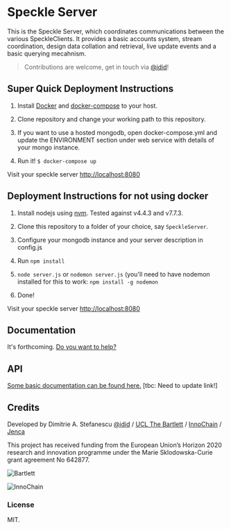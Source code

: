 # Speckle Server
This is the Speckle Server, which coordinates communications between the various SpeckleClients. It provides a basic accounts system, stream coordination, design data collation and retrieval, live update events and a basic querying mecahnism.

> Contributions are welcome, get in touch via [@idid](http://twitter.com/idid)!

## Super Quick Deployment Instructions

1) Install [Docker](https://www.docker.com/products/overview) and [docker-compose](https://docs.docker.com/compose) to your host.

2) Clone repository and change your working path to this repository.

3) If you want to use a hosted mongodb, open docker-compose.yml and update the ENVIRONMENT section under web service with details of your mongo instance.

4) Run it! `$ docker-compose up`

Visit your speckle server [http://localhost:8080](http://localhost:8080)

## Deployment Instructions for not using docker 
1) Install nodejs using [nvm](https://github.com/creationix/nvm). Tested against v4.4.3 and v7.7.3.

2) Clone this repository to a folder of your choice, say `SpeckleServer`.

3) Configure your mongodb instance and your server description in config.js

5) Run `npm install`

6) `node server.js` or `nodemon server.js` (you'll need to have nodemon installed for this to work: `npm install -g nodemon`

7) Done!

Visit your speckle server [http://localhost:8080](http://localhost:8080)

## Documentation
It's forthcoming. [Do you want to help?](mailto:d.stefanescu@ucl.ac.uk)

## API
[Some basic documentation can be found here.](https://documenter.getpostman.com/collection/view/553672-bb9f112e-f1ad-3084-afe1-96a0ae8e80d7#intro) [tbc: Need to update link!]


## Credits
Developed by Dimitrie A. Stefanescu [@idid](http://twitter.com/idid) / [UCL The Bartlett](https://www.ucl.ac.uk/bartlett/) / [InnoChain](http://innochain.net) / [Jenca](http://www.jenca.org)

This project has received funding from the European Union’s Horizon 2020 research and innovation programme under the Marie Sklodowska-Curie grant agreement No 642877.

![Bartlett](http://streams.speckle.xyz/assets/bartlett-ucl.png)

![InnoChain](http://innochain.net/wp-content/uploads/logo2015.png)

### License
MIT.
